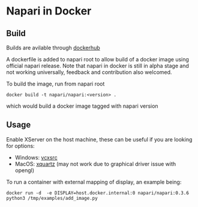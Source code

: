 # Napari in Docker

## Build

Builds are avilable through [dockerhub](https://hub.docker.com/repository/docker/napari/napari)

A dockerfile is added to napari root to allow build of a docker image using official napari release. 
Note that napari in docker is still in alpha stage and not working universally, feedback and contribution also welcomed.

To build the image, run from napari root
```
docker build -t napari/napari:<version> .
```
which would build a docker image tagged with napari version

## Usage

Enable XServer on the host machine, these can be useful if you are looking for options:
* Windows: [vcxsrc](https://sourceforge.net/projects/vcxsrv/)
* MacOS: [xquartz](https://www.xquartz.org/) (may not work due to graphical driver issue with opengl)

To run a container with external mapping of display, an example being:
```
docker run -d  -e DISPLAY=host.docker.internal:0 napari/napari:0.3.6 python3 /tmp/examples/add_image.py
```
